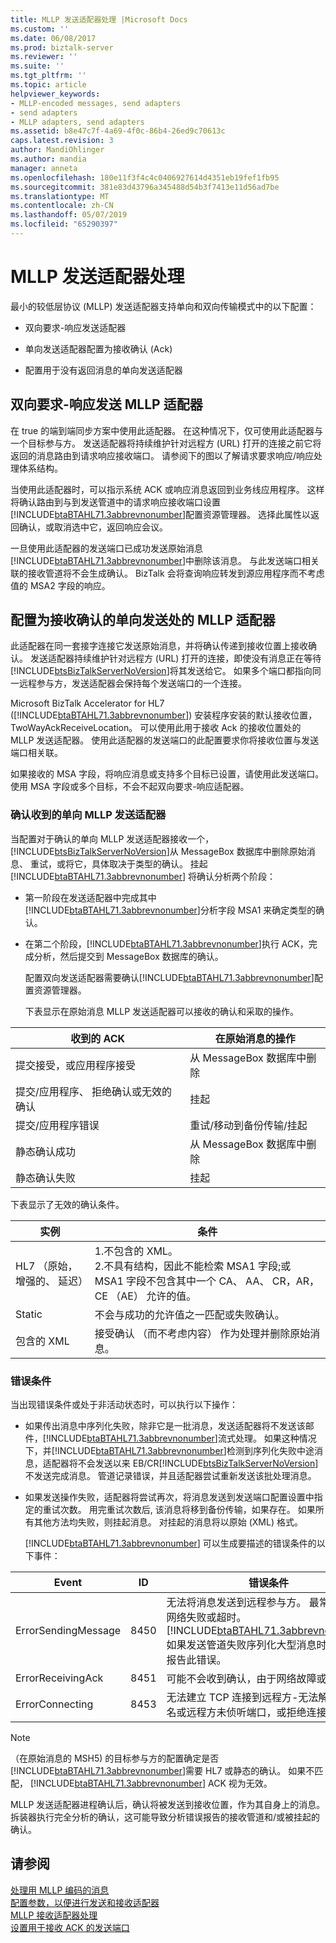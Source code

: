 ```yaml
---
title: MLLP 发送适配器处理 |Microsoft Docs
ms.custom: ''
ms.date: 06/08/2017
ms.prod: biztalk-server
ms.reviewer: ''
ms.suite: ''
ms.tgt_pltfrm: ''
ms.topic: article
helpviewer_keywords:
- MLLP-encoded messages, send adapters
- send adapters
- MLLP adapters, send adapters
ms.assetid: b8e47c7f-4a69-4f0c-86b4-26ed9c70613c
caps.latest.revision: 3
author: MandiOhlinger
ms.author: mandia
manager: anneta
ms.openlocfilehash: 180e11f3f4c4c0406927614d4351eb19fef1fb95
ms.sourcegitcommit: 381e83d43796a345488d54b3f7413e11d56ad7be
ms.translationtype: MT
ms.contentlocale: zh-CN
ms.lasthandoff: 05/07/2019
ms.locfileid: "65290397"
---
```

# <a name="mllp-send-adapter-processing"></a>MLLP 发送适配器处理
最小的较低层协议 (MLLP) 发送适配器支持单向和双向传输模式中的以下配置：  
  
-   双向要求-响应发送适配器  
  
-   单向发送适配器配置为接收确认 (Ack)  
  
-   配置用于没有返回消息的单向发送适配器  
  
## <a name="two-way-solicit-response-send-mllp-adapter"></a>双向要求-响应发送 MLLP 适配器  
 在 true 的端到端同步方案中使用此适配器。 在这种情况下，仅可使用此适配器与一个目标参与方。 发送适配器将持续维护针对远程方 (URL) 打开的连接之前它将返回的消息路由到请求响应接收端口。 请参阅下的图以了解请求要求响应/响应处理体系结构。  
  
 当使用此适配器时，可以指示系统 ACK 或响应消息返回到业务线应用程序。 这样将确认路由到与到发送管道中的请求响应接收端口设置[!INCLUDE[btaBTAHL71.3abbrevnonumber](../../includes/btabtahl71-3abbrevnonumber-md.md)]配置资源管理器。 选择此属性以返回确认，或取消选中它，返回响应会议。  
  
 一旦使用此适配器的发送端口已成功发送原始消息[!INCLUDE[btaBTAHL71.3abbrevnonumber](../../includes/btabtahl71-3abbrevnonumber-md.md)]中删除该消息。 与此发送端口相关联的接收管道将不会生成确认。 BizTalk 会将查询响应转发到源应用程序而不考虑值的 MSA2 字段的响应。  
  
## <a name="one-way-send-mllp-adapter-configured-to-receive-acks"></a>配置为接收确认的单向发送处的 MLLP 适配器  
 此适配器在同一套接字连接它发送原始消息，并将确认传递到接收位置上接收确认。 发送适配器持续维护针对远程方 (URL) 打开的连接，即使没有消息正在等待[!INCLUDE[btsBizTalkServerNoVersion](../../includes/btsbiztalkservernoversion-md.md)]将其发送给它。 如果多个端口都指向同一远程参与方，发送适配器会保持每个发送端口的一个连接。  
  
 Microsoft BizTalk Accelerator for HL7 ([!INCLUDE[btaBTAHL71.3abbrevnonumber](../../includes/btabtahl71-3abbrevnonumber-md.md)]) 安装程序安装的默认接收位置，TwoWayAckReceiveLocation。 可以使用此用于接收 Ack 的接收位置处的 MLLP 发送适配器。 使用此适配器的发送端口的此配置要求你将接收位置与发送端口相关联。  
  
 如果接收的 MSA 字段，将响应消息或支持多个目标已设置，请使用此发送端口。 使用 MSA 字段或多个目标，不会不起双向要求-响应适配器。  
  
### <a name="acknowledgments-received-by-the-one-way-mllp-send-adapter"></a>确认收到的单向 MLLP 发送适配器  
 当配置对于确认的单向 MLLP 发送适配器接收一个，[!INCLUDE[btsBizTalkServerNoVersion](../../includes/btsbiztalkservernoversion-md.md)]从 MessageBox 数据库中删除原始消息、 重试，或将它，具体取决于类型的确认。 挂起 [!INCLUDE[btaBTAHL71.3abbrevnonumber](../../includes/btabtahl71-3abbrevnonumber-md.md)] 将确认分析两个阶段：  
  
- 第一阶段在发送适配器中完成其中[!INCLUDE[btaBTAHL71.3abbrevnonumber](../../includes/btabtahl71-3abbrevnonumber-md.md)]分析字段 MSA1 来确定类型的确认。  
  
- 在第二个阶段，[!INCLUDE[btaBTAHL71.3abbrevnonumber](../../includes/btabtahl71-3abbrevnonumber-md.md)]执行 ACK，完成分析，然后提交到 MessageBox 数据库的确认。  
  
  配置双向发送适配器需要确认[!INCLUDE[btaBTAHL71.3abbrevnonumber](../../includes/btabtahl71-3abbrevnonumber-md.md)]配置资源管理器。  
  
  下表显示在原始消息 MLLP 发送适配器可以接收的确认和采取的操作。  
  
|收到的 ACK|在原始消息的操作|  
|------------------|------------------------------------|  
|提交接受，或应用程序接受|从 MessageBox 数据库中删除|  
|提交/应用程序、 拒绝确认或无效的确认|挂起|  
|提交/应用程序错误|重试/移动到备份传输/挂起|  
|静态确认成功|从 MessageBox 数据库中删除|  
|静态确认失败|挂起|  
  
 下表显示了无效的确认条件。  
  
|实例|条件|  
|--------------|---------------|  
|HL7 （原始，增强的、 延迟）|1.不包含的 XML。<br />2.不具有结构，因此不能检索 MSA1 字段;或 MSA1 字段不包含其中一个 CA、 AA、 CR，AR，CE （AE） 允许的值。|  
|Static|不会与成功的允许值之一匹配或失败确认。|  
|包含的 XML|接受确认 （而不考虑内容） 作为处理并删除原始消息。|  
  
### <a name="error-conditions"></a>错误条件  
 当出现错误条件或处于非活动状态时，可以执行以下操作：  
  
- 如果传出消息中序列化失败，除非它是一批消息，发送适配器将不发送该邮件，[!INCLUDE[btaBTAHL71.3abbrevnonumber](../../includes/btabtahl71-3abbrevnonumber-md.md)]流式处理。 如果这种情况下，并[!INCLUDE[btaBTAHL71.3abbrevnonumber](../../includes/btabtahl71-3abbrevnonumber-md.md)]检测到序列化失败中途消息，适配器将不会发送以来 EB/CR[!INCLUDE[btsBizTalkServerNoVersion](../../includes/btsbiztalkservernoversion-md.md)]不发送完成消息。 管道记录错误，并且适配器尝试重新发送该批处理消息。  
  
- 如果发送操作失败，适配器将尝试再次，将消息发送到发送端口配置设置中指定的重试次数。 用完重试次数后, 该消息将移到备份传输，如果存在。 如果所有其他方法均失败，则挂起消息。 对挂起的消息将以原始 (XML) 格式。  
  
  [!INCLUDE[btaBTAHL71.3abbrevnonumber](../../includes/btabtahl71-3abbrevnonumber-md.md)] 可以生成要描述的错误条件的以下事件：  
  
|        Event        |  ID  |                                                                                                                                   错误条件                                                                                                                                   |
|---------------------|------|-------------------------------------------------------------------------------------------------------------------------------------------------------------------------------------------------------------------------------------------------------------------------------------|
| ErrorSendingMessage | 8450 | 无法将消息发送到远程参与方。 最常见原因是网络失败或超时。 [!INCLUDE[btaBTAHL71.3abbrevnonumber](../../includes/btabtahl71-3abbrevnonumber-md.md)] 如果发送管道失败序列化大型消息时，可能会报告此错误。 |
|  ErrorReceivingAck  | 8451 |                                                                                                       可能不会收到确认，由于网络故障或超时。                                                                                                       |
|   ErrorConnecting   | 8453 |                                                    无法建立 TCP 连接到远程方-无法解析，主机名或远程方未侦听端口，或拒绝连接。                                                     |
  
> [!NOTE]
>  （在原始消息的 MSH5) 的目标参与方的配置确定是否[!INCLUDE[btaBTAHL71.3abbrevnonumber](../../includes/btabtahl71-3abbrevnonumber-md.md)]需要 HL7 或静态的确认。 如果不匹配， [!INCLUDE[btaBTAHL71.3abbrevnonumber](../../includes/btabtahl71-3abbrevnonumber-md.md)] ACK 视为无效。  
  
 MLLP 发送适配器进程确认后，确认将被发送到接收位置，作为其自身上的消息。 拆装器执行完全分析的确认，这可能导致分析错误报告的接收管道和/或被挂起的确认。  
  
## <a name="see-also"></a>请参阅  
 [处理用 MLLP 编码的消息](../../adapters-and-accelerators/accelerator-hl7/processing-mllp-encoded-messages.md)   
 [配置参数，以便进行发送和接收适配器](../../adapters-and-accelerators/accelerator-hl7/configuration-parameters-for-send-and-receive-adapters.md)   
 [MLLP 接收适配器处理](../../adapters-and-accelerators/accelerator-hl7/mllp-receive-adapter-processing.md)   
 [设置用于接收 ACK 的发送端口](../../adapters-and-accelerators/accelerator-hl7/setting-up-a-send-port-for-receiving-acks.md)